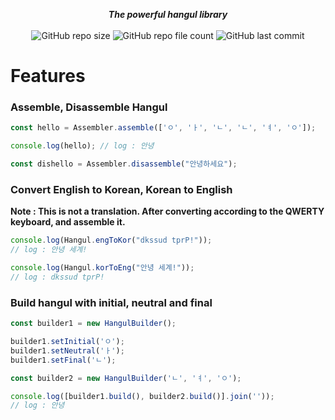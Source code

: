 <p align="center">
  <span><i><b>The powerful hangul library</i></b></span>
  <br><Br>
  <img alt="GitHub repo size" src="https://img.shields.io/github/repo-size/lukince/Hangul4deno">
  <img alt="GitHub repo file count" src="https://img.shields.io/github/directory-file-count/lukince/Hangul4deno">
  <img alt="GitHub last commit" src="https://img.shields.io/github/last-commit/lukince/Hangul4deno">
</p>

# Features

### Assemble, Disassemble Hangul

```ts
const hello = Assembler.assemble(['ㅇ', 'ㅏ', 'ㄴ', 'ㄴ', 'ㅕ', 'ㅇ']);

console.log(hello); // log : 안녕

const dishello = Assembler.disassemble("안녕하세요");
```

### Convert English to Korean, Korean to English
**Note : This is not a translation. After converting according to the QWERTY keyboard, and assemble it.**

```ts
console.log(Hangul.engToKor("dkssud tprP!"));
// log : 안녕 세계!

console.log(Hangul.korToEng("안녕 세계!"));
// log : dkssud tprP!
```

### Build hangul with initial, neutral and final

```ts
const builder1 = new HangulBuilder();

builder1.setInitial('ㅇ');
builder1.setNeutral('ㅏ');
builder1.setFinal('ㄴ');

const builder2 = new HangulBuilder('ㄴ', 'ㅕ', 'ㅇ');

console.log([builder1.build(), builder2.build()].join(''));
// log : 안녕
```
